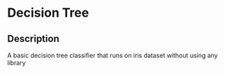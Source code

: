 # Decision Tree

## Description
A basic decision tree classifier that runs on iris dataset without using any library

